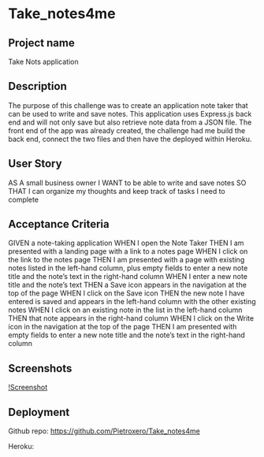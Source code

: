 # Take_notes4me

## Project name
Take Nots application

## Description
The purpose of this challenge was to create an application note taker that can be used to write and save notes.
This application uses Express.js back end and will not only save but also retrieve note data from a JSON file.
The front end of the app was already created, the challenge had me build the back end, connect the two files
and then have the deployed within Heroku.

## User Story
AS A small business owner
I WANT to be able to write and save notes
SO THAT I can organize my thoughts and keep track of tasks I need to complete

## Acceptance Criteria
GIVEN a note-taking application
WHEN I open the Note Taker
THEN I am presented with a landing page with a link to a notes page
WHEN I click on the link to the notes page
THEN I am presented with a page with existing notes listed in the left-hand column, plus empty fields to enter a new note title and the note’s text in the right-hand column
WHEN I enter a new note title and the note’s text
THEN a Save icon appears in the navigation at the top of the page
WHEN I click on the Save icon
THEN the new note I have entered is saved and appears in the left-hand column with the other existing notes
WHEN I click on an existing note in the list in the left-hand column
THEN that note appears in the right-hand column
WHEN I click on the Write icon in the navigation at the top of the page
THEN I am presented with empty fields to enter a new note title and the note’s text in the right-hand column

## Screenshots
[!Screenshot](./img/mock%20up.png)
## Deployment
Github repo: https://github.com/Pietroxero/Take_notes4me

Heroku: 